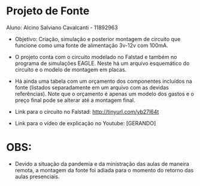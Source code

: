 # Projeto de Fonte

Aluno: Alcino Salviano Cavalcanti - 11892963

- Objetivo: Criação, simulação e posterior montagem de circuito que funcione
como uma fonte de alimentação 3v-12v com 100mA.

- O projeto conta com o circuito modelado no Falstad e também no programa de 
simulações EAGLE. Neste há um arquivo esquemático do circuito e o modelo de
montagem em placas.

- Há ainda uma tabela com um orçamento dos componentes incluídos na fonte (listados separadamente
em um arquivo com as devidas referências). Note que o orçamento é apenas um modelo
dos gastos e o preço final pode se alterar até a montagem final.


- Link para o circuito no Falstad: http://tinyurl.com/yb27l64t

- Link para o vídeo de explicação no Youtube: [GERANDO]

OBS:
====
- Devido a situação da pandemia e da ministração das aulas de maneira remota,
a montagem da fonte foi adiada para o momento do retorno das aulas presenciais.
